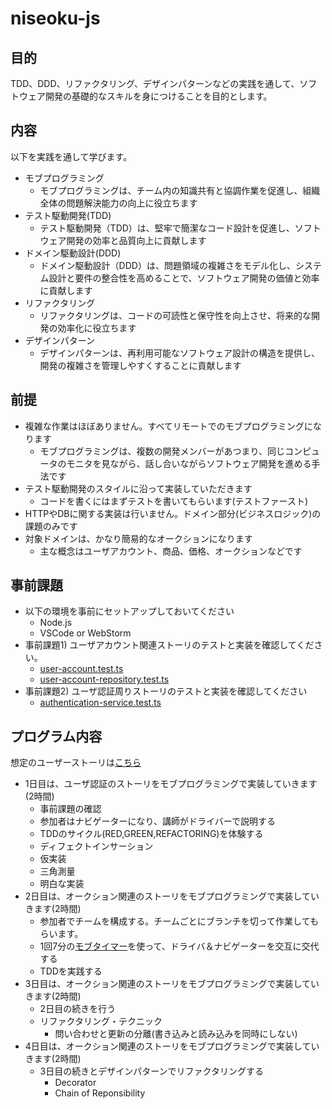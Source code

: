 # niseoku-js


## 目的

TDD、DDD、リファクタリング、デザインパターンなどの実践を通して、ソフトウェア開発の基礎的なスキルを身につけることを目的とします。

## 内容

以下を実践を通して学びます。

- モブプログラミング
    - モブプログラミングは、チーム内の知識共有と協調作業を促進し、組織全体の問題解決能力の向上に役立ちます
- テスト駆動開発(TDD)
    - テスト駆動開発（TDD）は、堅牢で簡潔なコード設計を促進し、ソフトウェア開発の効率と品質向上に貢献します
- ドメイン駆動設計(DDD)
    - ドメイン駆動設計（DDD）は、問題領域の複雑さをモデル化し、システム設計と要件の整合性を高めることで、ソフトウェア開発の価値と効率に貢献します
- リファクタリング
    - リファクタリングは、コードの可読性と保守性を向上させ、将来的な開発の効率化に役立ちます
- デザインパターン
    - デザインパターンは、再利用可能なソフトウェア設計の構造を提供し、開発の複雑さを管理しやすくすることに貢献します

## 前提

- 複雑な作業はほぼありません。すべてリモートでのモブプログラミングになります
    - モブプログラミングは、複数の開発メンバーがあつまり、同じコンピュータのモニタを見ながら、話し合いながらソフトウェア開発を進める手法です
- テスト駆動開発のスタイルに沿って実装していただきます
    - コードを書くにはまずテストを書いてもらいます(テストファースト)
- HTTPやDBに関する実装は行いません。ドメイン部分(ビジネスロジック)の課題のみです
- 対象ドメインは、かなり簡易的なオークションになります
    - 主な概念はユーザアカウント、商品、価格、オークションなどです 

## 事前課題

- 以下の環境を事前にセットアップしておいてください
    - Node.js
    - VSCode or WebStorm
- 事前課題1) ユーザアカウント関連ストーリのテストと実装を確認してください。
    - [user-account.test.ts](src/domain/user-account.test.ts)
    - [user-account-repository.test.ts](src/infrastructure/memory/user-account-repository-in-memory.test.ts)
- 事前課題2) ユーザ認証周りストーリのテストと実装を確認してください
    - [authentication-service.test.ts](src/infrastructure/authentication-service.test.ts)

## プログラム内容

想定のユーザーストーリは[こちら](docs/TODO.md)

- 1日目は、ユーザ認証のストーリをモブプログラミングで実装していきます(2時間)
    - 事前課題の確認
    - 参加者はナビゲーターになり、講師がドライバーで説明する
    - TDDのサイクル(RED,GREEN,REFACTORING)を体験する
    - ディフェクトインサーション
    - 仮実装
    - 三角測量
    - 明白な実装
- 2日目は、オークション関連のストーリをモブプログラミングで実装していきます(2時間)
    - 参加者でチームを構成する。チームごとにブランチを切って作業してもらいます。
    - 1回7分の[モブタイマー](https://mobti.me/)を使って、ドライバ＆ナビゲーターを交互に交代する
    - TDDを実践する
- 3日目は、オークション関連のストーリをモブプログラミングで実装していきます(2時間)
    - 2日目の続きを行う
    - リファクタリング・テクニック
        - 問い合わせと更新の分離(書き込みと読み込みを同時にしない)
- 4日目は、オークション関連のストーリをモブプログラミングで実装していきます(2時間)
    - 3日目の続きとデザインパターンでリファクタリングする
        - Decorator
        - Chain of Reponsibility
